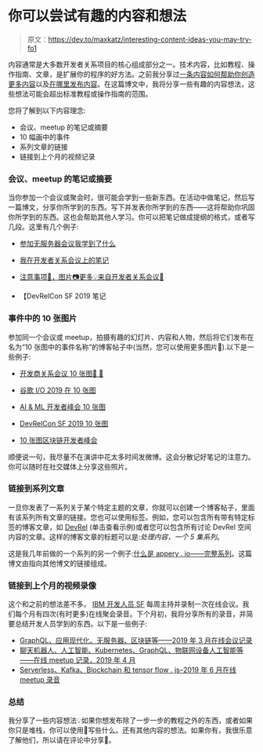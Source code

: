 # 你可以尝试有趣的内容和想法

> 原文：<https://dev.to/maxkatz/interesting-content-ideas-you-may-try-fo1>

内容通常是大多数开发者关系项目的核心组成部分之一。技术内容，比如教程、操作指南、文章，是扩展你的程序的好方法。之前我分享过[一条内容如何帮助你创造更多内容](https://dev.to/ibmdeveloper/how-content-creates-content-3edj)以及[在哪里发布内容](https://dev.to/maxkatz/where-to-publish-content-53ao)。在这篇博文中，我将分享一些有趣的内容想法，这些想法可能会超出标准教程或操作指南的范围。

您将了解到以下内容理念:

*   会议、meetup 的笔记或摘要
*   10 幅画中的事件
*   系列文章的链接
*   链接到上个月的视频记录

### 会议、meetup 的笔记或摘要

当你参加一个会议或聚会时，很可能会学到一些新东西。在活动中做笔记，然后写一篇博文，分享你所学到的东西。写下并发表你所学到的东西——这将帮助你巩固你所学到的东西。这也会帮助其他人学习。你可以把笔记做成提纲的格式，或者写几段。这里有几个例子:

*   [参加无服务器会议我学到了什么](https://dev.to/maxkatz/what-i-learned-attending-a-serverless-conference-2591)

*   [我在开发者关系会议上的笔记](https://maxkatz.org/2018/04/03/my-notes-from-developer-relations-conference/)

*   [注意事项📝，图片📷更多💡来自开发者关系会议🥑](https://dev.to/ibmdeveloper/notes-pictures-and-more-from-developer-relations-conference-44p4-temp-slug-8652220)

*   【DevRelCon SF 2019 笔记

### 事件中的 10 张图片

参加同一个会议或 meetup，拍摄有趣的幻灯片、内容和人物，然后将它们发布在名为“10 张图中的事件名称”的博客帖子中(当然，您可以使用更多图片📸).以下是一些例子:

*   [开发商关系会议 10 张图🥑 📸](https://dev.to/maxkatz/developer-relations-conference-in-10-pictures--1f2d)

*   [谷歌 I/O 2019 在 10 张图](https://dev.to/maxkatz/google-i-o-2019-in-10-pictures-bn6)

*   [AI & ML 开发者峰会 10 张图](https://dev.to/ibmdeveloper/ai-ml-developer-summit-in-10-pictures-fj3)

*   [DevRelCon SF 2019 10 张图](https://dev.to/maxkatz/devrelcon-sf-2019-in-10-pictures-2onf)

*   [10 张图区块链开发者峰会](https://dev.to/maxkatz/blockchain-developer-summit-in-10-pictures-2el0)

顺便说一句，我尽量不在演讲中花太多时间发微博。这会分散记好笔记的注意力。你可以随时在社交媒体上分享这些照片。

### 链接到系列文章

一旦你发表了一系列关于某个特定主题的文章，你就可以创建一个博客帖子，里面有该系列所有文章的链接。您也可以使用标签。例如，您可以包含所有带有特定标签的博客文章，如 [DevRel](https://maxkatz.org/category/devrel/) (单击查看示例)或者您可以包含所有讨论 DevRel 空间内容的文章。这样的博客文章的标题可以是:*处理内容，一个 5 集系列*。

这是我几年前做的一个系列的另一个例子:[什么是 appery . io——完整系列](https://maxkatz.org/2016/04/21/what-is-appery-io-the-complete-series/)。这篇博文由指向其他博文的链接组成。

### 链接到上个月的视频录像

这个和之前的想法差不多。 [IBM 开发人员 SF](https://www.meetup.com/IBM-Developer-SF-Bay-Area-Meetup/) 每周主持并录制一次在线会议。我们每个月有四次(有时更多)在线聚会录音。下个月初，我将分享所有的录音，并简要总结开发人员学到的东西。以下是一些例子:

*   [GraphQL、应用现代化、无服务器、区块链等——2019 年 3 月在线会议记录](https://dev.to/maxkatz/graphql-application-modernization-serverless-blockchain-and-more-march-2019-online-meetups-recordings-3890)
*   [聊天机器人、人工智能、Kubernetes、GraphQL、物联网设备人工智能等——在线 meetup 记录，2019 年 4 月](https://dev.to/ibmdeveloper/chatbots-ai-kubernetes-graphql-ai-for-iot-devices-and-more-online-meetup-recordings-april-2019-3ok)
*   [Serverless、Kafka、Blockchain 和 tensor flow . js–2019 年 6 月在线 meetup 录音](https://dev.to/ibmdeveloper/serverless-kafka-blockchain-and-tensorflow-js-june-2019-online-meetup-recordings-5gb8)

### 总结

我分享了一些内容想法💡如果你想发布除了一步一步的教程之外的东西，或者如果你只是堆栈，你可以使用😬写些什么。还有其他内容的想法。如果你有，我很乐意了解他们，所以请在评论中分享🙏。